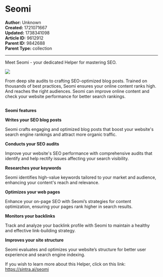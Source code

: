 # Seomi

**Author:** Unknown  
**Created:** 1721071667  
**Updated:** 1738341098  
**Article ID:** 9612912  
**Parent ID:** 9842688  
**Parent Type:** collection  

---

Meet Seomi - your dedicated Helper for mastering SEO. 

![](https://downloads.intercomcdn.com/i/o/1114410477/fdbc65b70a474ca69194337e/image.png?expires=1754573400&signature=58c768c275cea9204fddb3c24719f17a9b0a37d6757c9a785c99faa8e5879b1e&req=dSEmEs1%2FnYVYXvMW1HO4zTjDrFBiNH2jPXZskoku1YsmnWMiimeEGUE40fTd%0AuTAi%0A)

From deep site audits to crafting SEO-optimized blog posts. Trained on thousands of best practices, Seomi ensures your online content ranks high. And reaches the right audiences. Seomi can improve online content and check your website performance for better search rankings.

##   
**Seomi features**

**Writes your SEO blog posts**

Seomi crafts engaging and optimized blog posts that boost your website's search engine rankings and attract more organic traffic.

**Conducts your SEO audits**

Improve your website's SEO performance with comprehensive audits that identify and help rectify issues affecting your search visibility.

**Researches your keywords**

Seomi identifies high-value keywords tailored to your market and audience, enhancing your content's reach and relevance.

**Optimizes your web pages**

Enhance your on-page SEO with Seomi’s strategies for content optimization, ensuring your pages rank higher in search results.

**Monitors your backlinks**

Track and analyze your backlink profile with Seomi to maintain a healthy and effective link-building strategy.

**Improves your site structure**

Seomi evaluates and optimizes your website’s structure for better user experience and search engine indexing.

If you wish to learn more about this Helper, click on this link: <https://sintra.ai/seomi>
